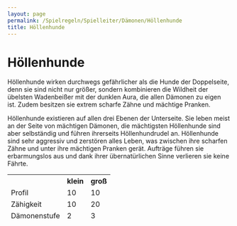 ```yaml
---
layout: page
permalink: /Spielregeln/Spielleiter/Dämonen/Höllenhunde
title: Höllenhunde
---
```


# Höllenhunde

Höllenhunde wirken durchwegs gefährlicher als die Hunde der Doppelseite, denn sie sind nicht nur größer, sondern kombinieren die Wildheit der übelsten Wadenbeißer mit der dunklen Aura, die allen Dämonen zu eigen ist. Zudem besitzen sie extrem scharfe Zähne und mächtige Pranken.

Höllenhunde existieren auf allen drei Ebenen der Unterseite. Sie leben meist an der Seite von mächtigen Dämonen, die mächtigsten Höllenhunde sind aber selbständig und führen ihrerseits Höllenhundrudel an. Höllenhunde sind sehr aggressiv und zerstören alles Leben, was zwischen ihre scharfen Zähne und unter ihre mächtigen Pranken gerät. Aufträge führen sie erbarmungslos aus und dank ihrer übernatürlichen Sinne verlieren sie keine Fährte.

<table>
<thead>
<tr><th> </th><th>klein</th><th>groß</th></tr>
<tr><td>Profil</td><td>10</td><td>10</td></tr>
<tr><td>Zähigkeit</td><td>10</td><td>20</td></tr>
<tr><td>Dämonenstufe</td><td>2</td><td>3</td></tr>
</thead>
</table>
